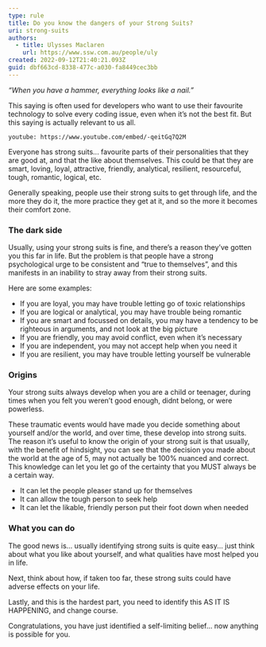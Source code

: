 ```yaml
---
type: rule
title: Do you know the dangers of your Strong Suits?
uri: strong-suits
authors:
  - title: Ulysses Maclaren
    url: https://www.ssw.com.au/people/uly
created: 2022-09-12T21:40:21.093Z
guid: dbf663cd-8338-477c-a030-fa8449cec3bb
---
```

*“When you have a hammer, everything looks like a nail.”*

This saying is often used for developers who want to use their favourite technology to solve every coding issue, even when it’s not the best fit. But this saying is actually relevant to us all.

<!--endintro-->

`youtube: https://www.youtube.com/embed/-qeitGq7Q2M`

Everyone has strong suits... favourite parts of their personalities that they are good at, and that the like about themselves. This could be that they are smart, loving, loyal, attractive, friendly, analytical, resilient, resourceful, tough, romantic, logical, etc.

Generally speaking, people use their strong suits to get through life, and the more they do it, the more practice they get at it, and so the more it becomes their comfort zone. 

### The dark side

Usually, using your strong suits is fine, and there’s a reason they’ve gotten you this far in life. But the problem is that people have a strong psychological urge to be consistent and “true to themselves”, and this manifests in an inability to stray away from their strong suits.

Here are some examples:
- If you are loyal, you may have trouble letting go of toxic relationships 
- If you are logical or analytical, you may have trouble being romantic
- If you are smart and focussed on details, you may have a tendency to be righteous in arguments, and not look at the big picture
- If you are friendly, you may avoid conflict, even when it’s necessary
- If you are independent, you may not accept help when you need it
- If you are resilient, you may have trouble letting yourself be vulnerable

### Origins

Your strong suits always develop when you are a child or teenager, during times when you felt you weren’t good enough, didnt belong, or were powerless. 

These traumatic events would have made you decide something about yourself and/or the world, and over time, these develop into strong suits. The reason it’s useful to know the origin of your strong suit is that usually, with the benefit of hindsight, you can see that the decision you made about the world at the age of 5, may not actually be 100% nuanced and correct. This knowledge can let you let go of the certainty that you MUST always be a certain way.

- It can let the people pleaser stand up for themselves
- It can allow the tough person to seek help
- It can let the likable, friendly person put their foot down when needed

### What you can do

The good news is... usually identifying strong suits is quite easy... just think about what you like about yourself, and what qualities have most helped you in life.

Next, think about how, if taken too far, these strong suits could have adverse effects on your life.

Lastly, and this is the hardest part, you need to identify this AS IT IS HAPPENING, and change course. 

Congratulations, you have just identified a self-limiting belief... now anything is possible for you.

